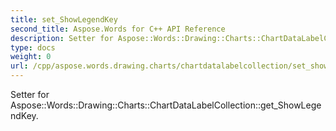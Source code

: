 ```yaml
---
title: set_ShowLegendKey
second_title: Aspose.Words for C++ API Reference
description: Setter for Aspose::Words::Drawing::Charts::ChartDataLabelCollection::get_ShowLegendKey. 
type: docs
weight: 0
url: /cpp/aspose.words.drawing.charts/chartdatalabelcollection/set_showlegendkey/
---
```


Setter for Aspose::Words::Drawing::Charts::ChartDataLabelCollection::get_ShowLegendKey. 

